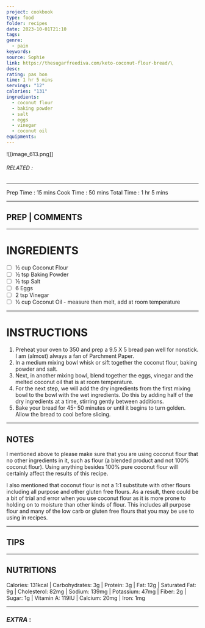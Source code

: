 ```yaml
---
project: cookbook
type: food
folder: recipes
date: 2023-10-01T21:10
tags: 
genre:
  - pain
keywords: 
source: Sophie
link: https://thesugarfreediva.com/keto-coconut-flour-bread/\
desc: 
rating: pas bon
time: 1 hr 5 mins
servings: "12"
calories: "131"
ingredients:
  - coconut flour
  - baking powder
  - salt
  - eggs
  - vinegar
  - coconut oil
equipments:
---
```


![[image_613.png]]
###### *RELATED* : 
---
  
Prep Time : 15 mins
Cook Time :  50 mins 
Total Time : 1 hr 5 mins



---
## PREP | COMMENTS



---
# INGREDIENTS

- [ ] ½ cup Coconut Flour 
- [ ] ½ tsp Baking Powder 
- [ ] ½ tsp Salt 
- [ ] 6 Eggs 
- [ ] 2 tsp Vinegar 
- [ ] ½ cup Coconut Oil - measure then melt, add at room temperature

---
# INSTRUCTIONS

1. Preheat your oven to 350 and prep a 9.5 X 5 bread pan well for nonstick. I am (almost) always a fan of Parchment Paper.
2. In a medium mixing bowl whisk or sift together the coconut flour, baking powder and salt. 
3. Next, in another mixing bowl, blend together the eggs, vinegar and the melted coconut oil that is at room temperature. 
4. For the next step, we will add the dry ingredients from the first mixing bowl to the bowl with the wet ingredients. Do this by adding half of the dry ingredients at a time, stirring gently between additions. 
5. Bake your bread for 45- 50 minutes or until it begins to turn golden. Allow the bread to cool before slicing.

---
## NOTES

I mentioned above to please make sure that you are using coconut flour that no other ingredients in it, such as flour (a blended product and not 100% coconut flour). Using anything besides 100% pure coconut flour will certainly affect the results of this recipe.   

I also mentioned that coconut flour is not a 1:1 substitute with other flours including all purpose and other gluten free flours. As a result, there could be a bit of trial and error when you use coconut flour as it is more prone to holding on to moisture than other kinds of flour. This includes all purpose flour and many of the low carb or gluten free flours that you may be use to using in recipes.

---
## TIPS



---
## NUTRITIONS

Calories: 131kcal | Carbohydrates: 3g | Protein: 3g | Fat: 12g | Saturated Fat: 9g | Cholesterol: 82mg | Sodium: 139mg | Potassium: 47mg | Fiber: 2g | Sugar: 1g | Vitamin A: 119IU | Calcium: 20mg | Iron: 1mg

---
### *EXTRA* :



